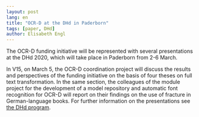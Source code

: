 ```yaml
---
layout: post
lang: en
title: "OCR-D at the DHd in Paderborn"
tags: [paper, DHd]
author: Elisabeth Engl
---
```


The OCR-D funding initiative will be represented with several presentations at the DHd 2020, which will take place in Paderborn from 2-6 March.

In V15, on March 5, the OCR-D coordination project will discuss the results and perspectives of the funding initiative on the basis of four theses on full text transformation. In the same section, the colleagues of the module project for the development of a model repository and automatic font recognition for OCR-D will report on their findings on the use of fracture in German-language books. For further information on the presentations see [the DHd program](https://www.conftool.com/dhd2020/index.php?page=browseSessions&form_session=124&presentations=show).
